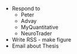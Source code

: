 - Respond to
    - Peter
    - Advay
    - MyQuantitative
    - NeuroTrader
- Write RSS - make figure
- Email about Thesis
